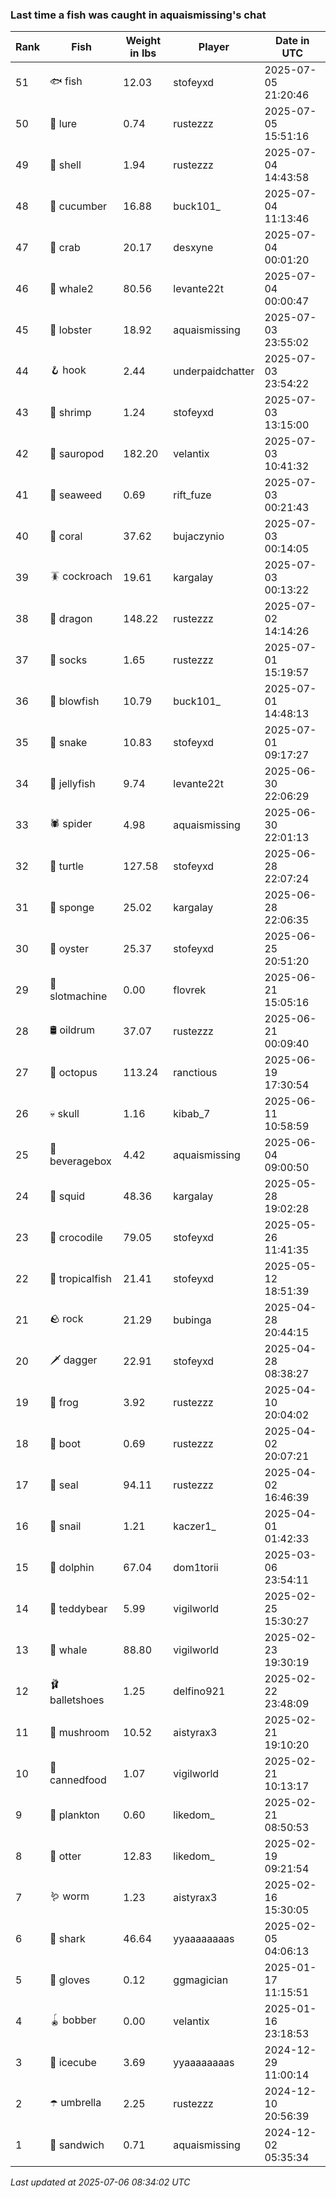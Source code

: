 ### Last time a fish was caught in aquaismissing's chat
| Rank | Fish | Weight in lbs | Player | Date in UTC |
|------|--------|-----------|---------|------|
| 51  | 🐟 fish | 12.03 | stofeyxd | 2025-07-05 21:20:46 |
| 50  | 🎏 lure | 0.74 | rustezzz | 2025-07-05 15:51:16 |
| 49  | 🐚 shell | 1.94 | rustezzz | 2025-07-04 14:43:58 |
| 48  | 🥒 cucumber | 16.88 | buck101_ | 2025-07-04 11:13:46 |
| 47  | 🦀 crab | 20.17 | desxyne | 2025-07-04 00:01:20 |
| 46  | 🐋 whale2 | 80.56 | levante22t | 2025-07-04 00:00:47 |
| 45  | 🦞 lobster | 18.92 | aquaismissing | 2025-07-03 23:55:02 |
| 44  | 🪝 hook | 2.44 | underpaidchatter | 2025-07-03 23:54:22 |
| 43  | 🦐 shrimp | 1.24 | stofeyxd | 2025-07-03 13:15:00 |
| 42  | 🦕 sauropod | 182.20 | velantix | 2025-07-03 10:41:32 |
| 41  | 🌿 seaweed | 0.69 | rift_fuze | 2025-07-03 00:21:43 |
| 40  | 🪸 coral | 37.62 | bujaczynio | 2025-07-03 00:14:05 |
| 39  | 🪳 cockroach | 19.61 | kargalay | 2025-07-03 00:13:22 |
| 38  | 🐉 dragon | 148.22 | rustezzz | 2025-07-02 14:14:26 |
| 37  | 🧦 socks | 1.65 | rustezzz | 2025-07-01 15:19:57 |
| 36  | 🐡 blowfish | 10.79 | buck101_ | 2025-07-01 14:48:13 |
| 35  | 🐍 snake | 10.83 | stofeyxd | 2025-07-01 09:17:27 |
| 34  | 🪼 jellyfish | 9.74 | levante22t | 2025-06-30 22:06:29 |
| 33  | 🕷️ spider | 4.98 | aquaismissing | 2025-06-30 22:01:13 |
| 32  | 🐢 turtle | 127.58 | stofeyxd | 2025-06-28 22:07:24 |
| 31  | 🧽 sponge | 25.02 | kargalay | 2025-06-28 22:06:35 |
| 30  | 🦪 oyster | 25.37 | stofeyxd | 2025-06-25 20:51:20 |
| 29  | 🎰 slotmachine | 0.00 | flovrek | 2025-06-21 15:05:16 |
| 28  | 🛢️ oildrum | 37.07 | rustezzz | 2025-06-21 00:09:40 |
| 27  | 🐙 octopus | 113.24 | ranctious | 2025-06-19 17:30:54 |
| 26  | 💀 skull | 1.16 | kibab_7 | 2025-06-11 10:58:59 |
| 25  | 🧃 beveragebox | 4.42 | aquaismissing | 2025-06-04 09:00:50 |
| 24  | 🦑 squid | 48.36 | kargalay | 2025-05-28 19:02:28 |
| 23  | 🐊 crocodile | 79.05 | stofeyxd | 2025-05-26 11:41:35 |
| 22  | 🐠 tropicalfish | 21.41 | stofeyxd | 2025-05-12 18:51:39 |
| 21  | 🪨 rock | 21.29 | bubinga | 2025-04-28 20:44:15 |
| 20  | 🗡️ dagger | 22.91 | stofeyxd | 2025-04-28 08:38:27 |
| 19  | 🐸 frog | 3.92 | rustezzz | 2025-04-10 20:04:02 |
| 18  | 👢 boot | 0.69 | rustezzz | 2025-04-02 20:07:21 |
| 17  | 🦭 seal | 94.11 | rustezzz | 2025-04-02 16:46:39 |
| 16  | 🐌 snail | 1.21 | kaczer1_ | 2025-04-01 01:42:33 |
| 15  | 🐬 dolphin | 67.04 | dom1torii | 2025-03-06 23:54:11 |
| 14  | 🧸 teddybear | 5.99 | vigilworld | 2025-02-25 15:30:27 |
| 13  | 🐳 whale | 88.80 | vigilworld | 2025-02-23 19:30:19 |
| 12  | 🩰 balletshoes | 1.25 | delfino921 | 2025-02-22 23:48:09 |
| 11  | 🍄 mushroom | 10.52 | aistyrax3 | 2025-02-21 19:10:20 |
| 10  | 🥫 cannedfood | 1.07 | vigilworld | 2025-02-21 10:13:17 |
| 9  | 🦠 plankton | 0.60 | likedom_ | 2025-02-21 08:50:53 |
| 8  | 🦦 otter | 12.83 | likedom_ | 2025-02-19 09:21:54 |
| 7  | 🪱 worm | 1.23 | aistyrax3 | 2025-02-16 15:30:05 |
| 6  | 🦈 shark | 46.64 | yyaaaaaaaas | 2025-02-05 04:06:13 |
| 5  | 🧤 gloves | 0.12 | ggmagician | 2025-01-17 11:15:51 |
| 4  | 🪀 bobber | 0.00 | velantix | 2025-01-16 23:18:53 |
| 3  | 🧊 icecube | 3.69 | yyaaaaaaaas | 2024-12-29 11:00:14 |
| 2  | ☂️ umbrella | 2.25 | rustezzz | 2024-12-10 20:56:39 |
| 1  | 🥪 sandwich | 0.71 | aquaismissing | 2024-12-02 05:35:34 |

_Last updated at 2025-07-06 08:34:02 UTC_